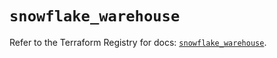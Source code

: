 # `snowflake_warehouse`

Refer to the Terraform Registry for docs: [`snowflake_warehouse`](https://registry.terraform.io/providers/snowflake-labs/snowflake/0.89.0/docs/resources/warehouse).
